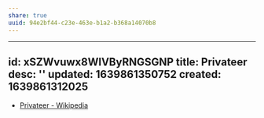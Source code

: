 ```yaml
---
share: true
uuid: 94e2bf44-c23e-463e-b1a2-b368a14070b8
---
```

---
id: xSZWvuwx8WIVByRNGSGNP
title: Privateer
desc: ''
updated: 1639861350752
created: 1639861312025
---

* [Privateer - Wikipedia](https://en.wikipedia.org/wiki/Privateer)
